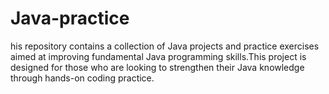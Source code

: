 # Java-practice
his repository contains a collection of Java projects and practice exercises aimed at improving fundamental Java programming skills.This project is designed for those who are looking to strengthen their Java knowledge through hands-on coding practice.
